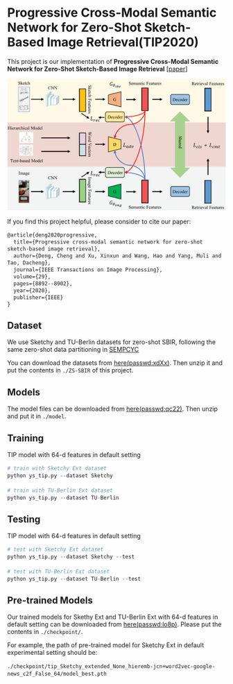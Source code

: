 # Progressive Cross-Modal Semantic Network for Zero-Shot Sketch-Based Image Retrieval(TIP2020)

This project is our implementation of **Progressive Cross-Modal Semantic Network for
Zero-Shot Sketch-Based Image Retrieval** [[paper](https://ieeexplore.ieee.org/abstract/document/9194144)]

![framework](./imgs/TIP2020.png)

If you find this project helpful, please consider to cite our paper:

```
@article{deng2020progressive,
  title={Progressive cross-modal semantic network for zero-shot sketch-based image retrieval},
  author={Deng, Cheng and Xu, Xinxun and Wang, Hao and Yang, Muli and Tao, Dacheng},
  journal={IEEE Transactions on Image Processing},
  volume={29},
  pages={8892--8902},
  year={2020},
  publisher={IEEE}
}
```

## Dataset

We use Sketchy and TU-Berlin datasets for zero-shot SBIR, following the same zero-shot data partitioning in [SEMPCYC](https://arxiv.org/abs/1903.03372)

You can download the datasets from [here(passwd:xdXx)](https://pan.baidu.com/s/18TW1Qmwy8_HwP37AlYUdLQ). Then unzip it and put the contents in `./ZS-SBIR` of this project.




## Models

The model files can be downloaded from [here(passwd:qc22)](https://pan.baidu.com/s/1J25seAOhIYqAFdkAfQH7OQ). Then unzip and put it in `./model`.



## Training

TIP model with 64-d features in default setting

```python
# train with Sketchy Ext dataset
python ys_tip.py --dataset Sketchy

# train with TU-Berlin Ext dataset
python ys_tip.py --dataset TU-Berlin
```



## Testing

TIP model with 64-d features in default setting

```python
# test with Sketchy Ext dataset
python ys_tip.py --dataset Sketchy --test

# test with TU-Berlin Ext dataset
python ys_tip.py --dataset TU-Berlin --test
```






## Pre-trained Models

Our trained models for Skethy Ext and TU-Berlin Ext with 64-d features in default setting can be downloaded from [here(passwd:lo8p)](https://pan.baidu.com/s/168BnqEx1shUN-KmuSGli9Q). Please put the contents in `./checkpoint/`. 

For example, the path of pre-trained model for Sketchy Ext in default experimental setting should be:

`./checkpoint/tip_Sketchy_extended_None_hieremb-jcn+word2vec-google-news_c2f_False_64/model_best.pth`

